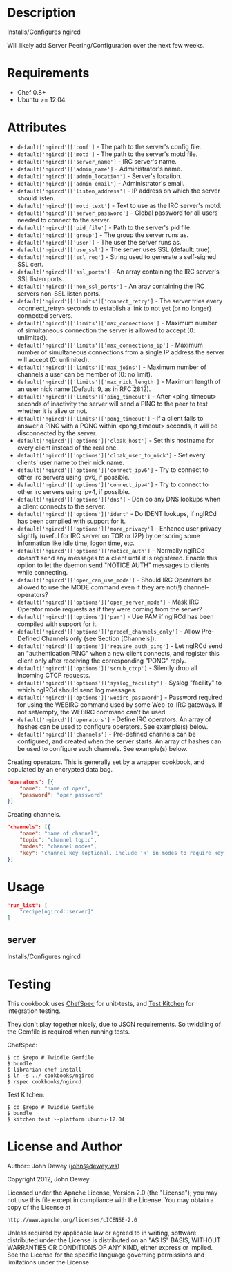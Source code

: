 Description
===========

Installs/Configures ngircd

Will likely add Server Peering/Configuration over the next few weeks.

Requirements
============

* Chef 0.8+
* Ubuntu >= 12.04

Attributes
==========

* `default['ngircd']['conf']` - The path to the server's config file.
* `default['ngircd']['motd']` - The path to the server's motd file.
* `default['ngircd']['server_name']` - IRC server's name.
* `default['ngircd']['admin_name']` - Administrator's name.
* `default['ngircd']['admin_location']` - Server's location.
* `default['ngircd']['admin_email']` - Administrator's email.
* `default['ngircd']['listen_address']` - IP address on which the server should listen.
* `default['ngircd']['motd_text']` - Text to use as the IRC server's motd.
* `default['ngircd']['server_password']` - Global password for all users needed
  to connect to the server.
* `default['ngircd']['pid_file']` - Path to the server's pid file.
* `default['ngircd']['group']` - The group the server runs as.
* `default['ngircd']['user']` - The user the server runs as.
* `default['ngircd']['use_ssl']` - The server uses SSL (default: true).
* `default['ngircd']['ssl_req']` - String used to generate a self-signed SSL
  cert.
* `default['ngircd']['ssl_ports']` - An array containing the IRC server's SSL
  listen ports.
* `default['ngircd']['non_ssl_ports']` - An aray containing the IRC servers
  non-SSL listen ports.
* `default['ngircd']['limits']['connect_retry']` - The server tries every
  <connect_retry> seconds to establish a link to not yet (or no longer)
  connected servers.
* `default['ngircd']['limits']['max_connections']` - Maximum number of
  simultaneous connection the server is allowed to accept (0: unlimited).
* `default['ngircd']['limits']['max_connections_ip']` - Maximum number of
  simultaneous connections from a single IP address the server will accept
  (0: unlimited).
* `default['ngircd']['limits']['max_joins']` - Maximum number of channels a
  user can be member of (0: no limit).
* `default['ngircd']['limits']['max_nick_length']` - Maximum length of an user
  nick name (Default: 9, as in RFC 2812).
* `default['ngircd']['limits']['ping_timeout']` - After <ping_timeout> seconds
  of inactivity the server will send a PING to the peer to test whether it is
  alive or not.
* `default['ngircd']['limits']['pong_timeout']` - If a client fails to answer a
  PING with a PONG within <pong_timeout> seconds, it will be disconnected by
  the server.
* `default['ngircd']['options']['cloak_host']` - Set this hostname for
  every client instead of the real one.
* `default['ngircd']['options']['cloak_user_to_nick']` - Set every clients'
  user name to their nick name.
* `default['ngircd']['options']['connect_ipv6']` - Try to connect to other irc
  servers using ipv6, if possible.
* `default['ngircd']['options']['connect_ipv4']` - Try to connect to other irc
  servers using ipv4, if possible.
* `default['ngircd']['options']['dns']` - Don do any DNS lookups when a client
  connects to the server.
* `default['ngircd']['options']['ident'` - Do IDENT lookups, if ngIRCd has been
  compiled with support for it.
* `default['ngircd']['options']['more_privacy']` - Enhance user privacy
  slightly (useful for IRC server on TOR or I2P) by censoring some information
  like idle time, logon time, etc.
* `default['ngircd']['options']['notice_auth']` - Normally ngIRCd doesn't send
  any messages to a client until it is registered. Enable this option to let
  the daemon send "NOTICE AUTH" messages to clients while connecting.
* `default['ngircd']['oper_can_use_mode']` - Should IRC Operators be allowed to
  use the MODE command even if they are not(!) channel-operators?
* `default['ngircd']['options']['oper_server_mode']` - Mask IRC Operator mode
  requests as if they were coming from the server?
* `default['ngircd']['options']['pam']` - Use PAM if ngIRCd has been compiled
  with support for it.
* `default['ngircd']['options']['predef_channels_only']` - Allow Pre-Defined
  Channels only (see Section [Channels]).
* `default['ngircd']['options']['require_auth_ping']` - Let ngIRCd send an
  "authentication PING" when a new client connects, and register this client
  only after receiving the corresponding "PONG" reply.
* `default['ngircd']['options']['scrub_ctcp']` - Silently drop all incoming
  CTCP requests.
* `default['ngircd']['options']['syslog_facility']` - Syslog "facility" to
  which ngIRCd should send log messages.
* `default['ngircd']['options']['webirc_password']` - Password required for
  using the WEBIRC command used by some Web-to-IRC gateways. If not set/empty,
  the WEBIRC command can't be used.
* `default['ngircd']['operators']` - Define IRC operators.  An array of hashes
  can be used to configure operators.  See example(s) below.
* `default['ngircd']['channels']` - Pre-defined channels can be configured, and
  created when the server starts.  An array of hashes can be used to configure
  such channels.  See example(s) below.

Creating operators.  This is generally set by a wrapper cookbook, and populated
by an encrypted data bag.

```json
"operators": [{
    "name": "name of oper",
    "password": "oper password"
}]
```

Creating channels.

```json
"channels": [{
    "name": "name of channel",
    "topic": "channel topic",
    "modes": "channel modes",
    "key": "channel key (optional, include 'k' in modes to require key)"
}]
```

Usage
=====

```json
"run_list": [
    "recipe[ngircd::server]"
]
```

server
----

Installs/Configures ngircd

Testing
=====

This cookbook uses [ChefSpec](https://github.com/acrmp/chefspec) for
unit-tests, and [Test Kitchen](https://github.com/opscode/test-kitchen)
for integration testing.

They don't play together nicely, due to JSON requirements.  So twiddling
of the Gemfile is required when running tests.

ChefSpec:

    $ cd $repo # Twiddle Gemfile
    $ bundle
    $ librarian-chef install
    $ ln -s ../ cookbooks/ngircd
    $ rspec cookbooks/ngircd

Test Kitchen:

    $ cd $repo # Twiddle Gemfile
    $ bundle
    $ kitchen test --platform ubuntu-12.04

License and Author
==================

Author:: John Dewey (<john@dewey.ws>)

Copyright 2012, John Dewey

Licensed under the Apache License, Version 2.0 (the "License");
you may not use this file except in compliance with the License.
You may obtain a copy of the License at

    http://www.apache.org/licenses/LICENSE-2.0

Unless required by applicable law or agreed to in writing, software
distributed under the License is distributed on an "AS IS" BASIS,
WITHOUT WARRANTIES OR CONDITIONS OF ANY KIND, either express or implied.
See the License for the specific language governing permissions and 
limitations under the License.

